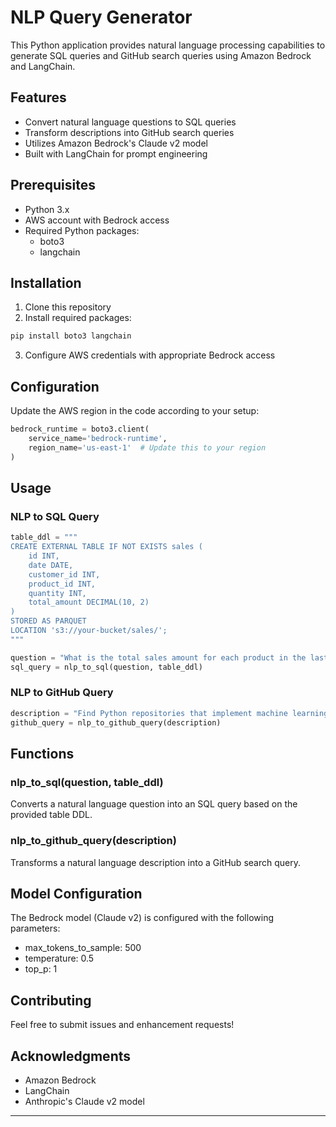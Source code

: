 # NLP Query Generator

This Python application provides natural language processing capabilities to generate SQL queries and GitHub search queries using Amazon Bedrock and LangChain.

## Features

- Convert natural language questions to SQL queries
- Transform descriptions into GitHub search queries
- Utilizes Amazon Bedrock's Claude v2 model
- Built with LangChain for prompt engineering

## Prerequisites

- Python 3.x
- AWS account with Bedrock access
- Required Python packages:
  - boto3
  - langchain

## Installation

1. Clone this repository
2. Install required packages:
```bash
pip install boto3 langchain
```

3. Configure AWS credentials with appropriate Bedrock access

## Configuration

Update the AWS region in the code according to your setup:

```python
bedrock_runtime = boto3.client(
    service_name='bedrock-runtime',
    region_name='us-east-1'  # Update this to your region
)
```

## Usage

### NLP to SQL Query

```python
table_ddl = """
CREATE EXTERNAL TABLE IF NOT EXISTS sales (
    id INT,
    date DATE,
    customer_id INT,
    product_id INT,
    quantity INT,
    total_amount DECIMAL(10, 2)
)
STORED AS PARQUET
LOCATION 's3://your-bucket/sales/';
"""

question = "What is the total sales amount for each product in the last month?"
sql_query = nlp_to_sql(question, table_ddl)
```

### NLP to GitHub Query

```python
description = "Find Python repositories that implement machine learning algorithms for image classification"
github_query = nlp_to_github_query(description)
```

## Functions

### nlp_to_sql(question, table_ddl)
Converts a natural language question into an SQL query based on the provided table DDL.

### nlp_to_github_query(description)
Transforms a natural language description into a GitHub search query.

## Model Configuration

The Bedrock model (Claude v2) is configured with the following parameters:
- max_tokens_to_sample: 500
- temperature: 0.5
- top_p: 1

## Contributing

Feel free to submit issues and enhancement requests!


## Acknowledgments

- Amazon Bedrock
- LangChain
- Anthropic's Claude v2 model

---
